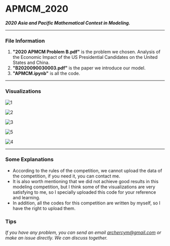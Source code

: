 # APMCM_2020
***2020 Asia and Pacific Mathematical Contest in Modeling.***

---

### File Information
1. **"2020 APMCM Problem B.pdf"** is the problem we chosen. Analysis of the Economic Impact of the US Presidential 
Candidates on the United States and China.
2. **"B2020090030003.pdf"** is the paper we introduce our model.
3. **"APMCM.ipynb"** is all the code.

---
### Visualizations

![1](https://github.com/ArcherCYM/APMCM_2020/assets/49087999/01b978bc-3a0f-4339-9143-6b8be817dca6)

![2](https://github.com/ArcherCYM/APMCM_2020/assets/49087999/fd50fb30-4947-4c52-a169-ba924b9b653a)

![3](https://github.com/ArcherCYM/APMCM_2020/assets/49087999/e4cd546f-3fd0-4f79-b431-1b188f6cf3a6)

![5](https://github.com/ArcherCYM/APMCM_2020/assets/49087999/af697d91-16d9-4bf2-955c-452f7ba33708)

![4](https://github.com/ArcherCYM/APMCM_2020/assets/49087999/25442138-ac6e-4e0f-9de6-bde2944b58d9)


---
### Some Explanations
- According to the rules of the competition, we cannot upload the data of the competition, if you need it, you can contact me.
- It is also worth mentioning that we did not achieve good results in this modeling competition, but I think some of the visualizations are very satisfying to me, so I specially uploaded this code for your reference and learning.
- In addition, all the codes for this competition are written by myself, so I have the right to upload them.



### Tips
*If you have any problem, you can send an email archercym@gmail.com or make an issue directly. We can discuss together.*
